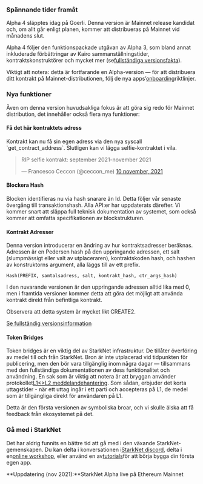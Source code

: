 ### Spännande tider framåt

Alpha 4 släpptes idag på Goerli. Denna version är Mainnet release kandidat och, om allt går enligt planen, kommer att distribueras på Mainnet vid månadens slut.

Alpha 4 följer den funktionspackade utgåvan av Alpha 3, som bland annat inkluderade förbättringar av Kairo sammanställningstider, kontraktskonstruktörer och mycket mer (se[fullständiga versionsfakta](https://github.com/starkware-libs/cairo-lang/releases/tag/v0.5.0)).

Viktigt att notera: detta är fortfarande en Alpha-version — för att distribuera ditt kontrakt på Mainnet-distributionen, följ de nya apps’[onboarding](https://forms.reform.app/starkware/SN-Alpha-Contract-Deployment/l894lu)riktlinjer.

### Nya funktioner

Även om denna version huvudsakliga fokus är att göra sig redo för Mainnet distribution, det innehåller också flera nya funktioner:

#### Få det här kontraktets adress

Kontrakt kan nu få sin egen adress via den nya syscall \`get_contract_address\`. Slutligen kan vi lägga selfie-kontraktet i vila.

<blockquote class="twitter-tweet"><p lang="en" dir="ltr">RIP selfie kontrakt: september 2021-november 2021</p>&mdash; Francesco Ceccon (@ceccon_me) <a href="https://twitter.com/ceccon_me/status/1458410251078836227?ref_src=twsrc%5Etfw">10 november, 2021</a></blockquote> <script async src="https://platform.twitter.com/widgets.js" charset="utf-8"></script>

#### Blockera Hash

Blocken identifieras nu via hash snarare än Id. Detta följer vår senaste övergång till transaktionshash. Alla API:er har uppdaterats därefter. Vi kommer snart att släppa full teknisk dokumentation av systemet, som också kommer att omfatta specifikationen av blockstrukturen.

#### Kontrakt Adresser

Denna version introducerar en ändring av hur kontraktsadresser beräknas. Adressen är en Pedersen hash på den uppringande adressen, ett salt (slumpmässigt eller valt av utplaceraren), kontraktskoden hash, och hashen av konstruktorns argument, alla läggs till av ett prefix.

```
Hash(PREFIX, samtalsadress, salt, kontrakt_hash, ctr_args_hash)
```

I den nuvarande versionen är den uppringande adressen alltid lika med 0, men i framtida versioner kommer detta att göra det möjligt att använda kontrakt direkt från befintliga kontrakt.

Observera att detta system är mycket likt CREATE2.

[Se fullständig versionsinformation](https://github.com/starkware-libs/cairo-lang/releases/tag/v0.6.0)

#### Token Bridges

Token bridges är en viktig del av StarkNet infrastruktur. De tillåter överföring av medel till och från StarkNet. Bron är inte utplacerad vid tidpunkten för publicering, men den bör vara tillgänglig inom några dagar — tillsammans med den fullständiga dokumentationen av dess funktionalitet och användning. En sak som är viktig att notera är att bryggan använder protokollet[L1<>L2 meddelandehantering](https://www.cairo-lang.org/docs/hello_starknet/l1l2.html). Som sådan, erbjuder det korta uttagstider - när ett uttag ingår i ett parti och accepteras på L1, de medel som är tillgängliga direkt för användaren på L1.

Detta är den första versionen av symboliska broar, och vi skulle älska att få feedback från ekosystemet på det.

### Gå med i StarkNet

Det har aldrig funnits en bättre tid att gå med i den växande StarkNet-gemenskapen. Du kan delta i konversationen i[StarkNet discord](https://discord.gg/uJ9HZTUk2Y), delta i en[online workshop](https://forms.reform.app/starkware/join-a-starknet-workshop/2ma1x8), eller använd en av[tutorials](https://www.cairo-lang.org/docs/hello_starknet/index.html)för att börja bygga din första egen app.

**Uppdatering (nov 2021):**StarkNet Alpha live på Ethereum Mainnet